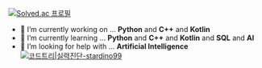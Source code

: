 [![Solved.ac 프로필](http://mazassumnida.wtf/api/v2/generate_badge?boj=stardino99)](https://solved.ac/stardino99)
- 🔭 I’m currently working on ... **Python** and **C++** and **Kotlin**
- 🌱 I’m currently learning ... **Python** and **C++** and **Kotlin** and **SQL** and **AI**
- 🤔 I’m looking for help with ... **Artificial Intelligence**
  [![코드트리|실력진단-stardino99](https://banner.codetree.ai/v1/banner/stardino99)](https://www.codetree.ai/profiles/stardino99)
